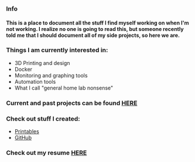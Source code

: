 ### Info
#### This is a place to document all the stuff I find myself working on when I'm not working. I realize no one is going to read this, but someone recently told me that I should document all of my side projects, so here we are. 

### Things I am currently interested in:
- 3D Printing and design
- Docker
- Monitoring and graphing tools
- Automation tools
- What I call "general home lab nonsense"

### Current and past projects can be found [HERE](/projects.md)

### Check out stuff I created:
- [Printables](https://www.printables.com/@ccmpbll)
- [GitHub](https://github.com/ccmpbll)

### Check out my resume [HERE](/resume.md)

